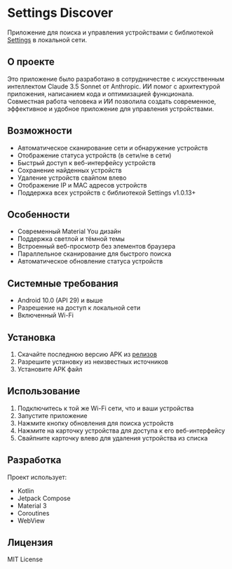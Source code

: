 # Settings Discover

Приложение для поиска и управления устройствами с библиотекой [Settings](https://github.com/GyverLibs/Settings) в локальной сети.

## О проекте
Это приложение было разработано в сотрудничестве с искусственным интеллектом Claude 3.5 Sonnet от Anthropic. ИИ помог с архитектурой приложения, написанием кода и оптимизацией функционала. Совместная работа человека и ИИ позволила создать современное, эффективное и удобное приложение для управления устройствами.

## Возможности
- Автоматическое сканирование сети и обнаружение устройств
- Отображение статуса устройств (в сети/не в сети)
- Быстрый доступ к веб-интерфейсу устройств
- Сохранение найденных устройств
- Удаление устройств свайпом влево
- Отображение IP и MAC адресов устройств
- Поддержка всех устройств с библиотекой Settings v1.0.13+

## Особенности
- Современный Material You дизайн
- Поддержка светлой и тёмной темы
- Встроенный веб-просмотр без элементов браузера
- Параллельное сканирование для быстрого поиска
- Автоматическое обновление статуса устройств

## Системные требования
- Android 10.0 (API 29) и выше
- Разрешение на доступ к локальной сети
- Включенный Wi-Fi

## Установка
1. Скачайте последнюю версию APK из [релизов](https://github.com/freezebd/Settings_Skaner/releases/download/v1.0.0/Settings-Discover-v1.0.0.apk)
2. Разрешите установку из неизвестных источников
3. Установите APK файл

## Использование
1. Подключитесь к той же Wi-Fi сети, что и ваши устройства
2. Запустите приложение
3. Нажмите кнопку обновления для поиска устройств
4. Нажмите на карточку устройства для доступа к его веб-интерфейсу
5. Свайпните карточку влево для удаления устройства из списка

## Разработка
Проект использует:
- Kotlin
- Jetpack Compose
- Material 3
- Coroutines
- WebView

## Лицензия
MIT License 